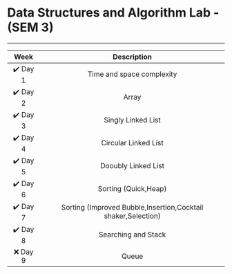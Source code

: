 # Data Structures and Algorithm Lab - (SEM 3)
---
| Week | Description |
| :---: | :---: |
|✔️ Day 1  | Time and space complexity |
|✔️ Day 2  | Array |
|✔️ Day 3  | Singly Linked List |
|✔️ Day 4  | Circular Linked List |
|✔️ Day 5  | Dooubly Linked List |
|✔️ Day 6  | Sorting (Quick,Heap) |
|✔️ Day 7  | Sorting (Improved Bubble,Insertion,Cocktail shaker,Selection) |
|✔️ Day 8  | Searching and Stack |
|❌ Day 9  | Queue |
